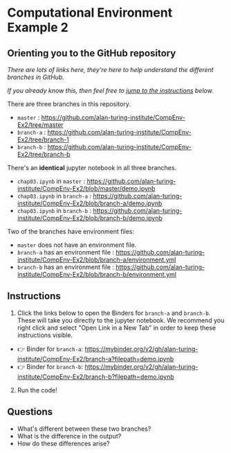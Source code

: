 # Computational Environment Example 2

## Orienting you to the GitHub repository

*There are lots of links here, they're here to help understand the different branches in GitHub.*

*If you already know this, then feel free to [jump to the instructions](#instructions) below.*

There are three branches in this repository.

* `master` : https://github.com/alan-turing-institute/CompEnv-Ex2/tree/master
* `branch-a` : https://github.com/alan-turing-institute/CompEnv-Ex2/tree/branch-1
* `branch-b` : https://github.com/alan-turing-institute/CompEnv-Ex2/tree/branch-b

There's an **identical** jupyter notebook in all three branches.

* `chap03.ipynb` in `master` : https://github.com/alan-turing-institute/CompEnv-Ex2/blob/master/demo.ipynb
* `chap03.ipynb` in `branch-a` : https://github.com/alan-turing-institute/CompEnv-Ex2/blob/branch-a/demo.ipynb
* `chap03.ipynb` in `branch-b` : https://github.com/alan-turing-institute/CompEnv-Ex2/blob/branch-b/demo.ipynb

Two of the branches have environment files:

* `master` does not have an environment file.
* `branch-a` has an environment file : https://github.com/alan-turing-institute/CompEnv-Ex2/blob/branch-a/environment.yml
* `branch-b` has an environment file : https://github.com/alan-turing-institute/CompEnv-Ex2/blob/branch-b/environment.yml

## Instructions

1. Click the links below to open the Binders for `branch-a` and `branch-b`.
  These will take you directly to the jupyter notebook.
  We recommend you right click and select "Open Link in a New Tab" in order to keep these instructions visible.

* :point_right: Binder for `branch-a`: https://mybinder.org/v2/gh/alan-turing-institute/CompEnv-Ex2/branch-a?filepath=demo.ipynb
* :point_right: Binder for `branch-b`: https://mybinder.org/v2/gh/alan-turing-institute/CompEnv-Ex2/branch-b?filepath=demo.ipynb

2. Run the code!

## Questions

* What's different between these two branches?
* What is the difference in the output?
* How do these differences arise?
